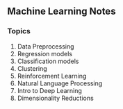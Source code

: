 ## Machine Learning Notes
### Topics
1. Data Preprocessing
2. Regression models
3. Classification models
4. Clustering 
5. Reinforcement Learning 
6. Natural Language Processing 
7. Intro to Deep Learning 
8. Dimensionality Reductions